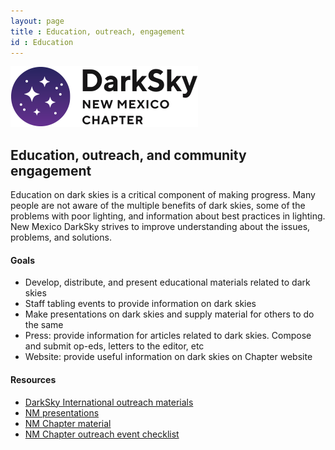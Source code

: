 ```yaml
---
layout: page
title : Education, outreach, engagement
id : Education
---
```


![logo](../logo.png)

## Education, outreach, and community engagement

Education on dark skies is a critical component of making progress. Many people
are not aware of the multiple benefits of dark skies, some of the problems
with poor lighting, and information about best practices in lighting. New Mexico
DarkSky strives to improve understanding about the issues, problems, and solutions.

#### Goals 

- Develop, distribute, and present educational materials related to dark skies
- Staff tabling events to provide information on dark skies
- Make presentations on dark skies and supply material for others to do the same
- Press: provide information for articles related to dark skies. Compose and submit op-eds, letters to the editor, etc
- Website: provide useful information on dark skies on Chapter website

#### Resources

- [DarkSky International outreach materials](https://darksky.org/resources/public-outreach-materials/)
- [NM presentations](nmpresentations)
- [NM Chapter material](../organization)
- [NM Chapter outreach event checklist](outreach)


